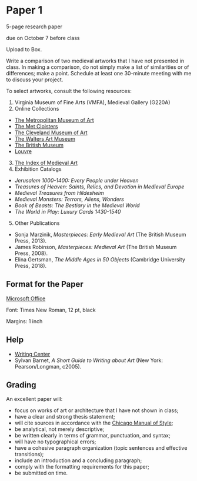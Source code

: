 # Paper 1
5-page research paper

due on October 7 before class

Upload to Box.

Write a comparison of two medieval artworks that I have not presented in class. In making a comparison, do not simply make a list of similarities or of differences; make a point. Schedule at least one 30-minute meeting with me to discuss your project. 

To select artworks, consult the following resources:
1. Virginia Museum of Fine Arts (VMFA), Medieval Gallery (G220A)
2. Online Collections
* [The Metropolitan Museum of Art](https://www.metmuseum.org/art/collection/search#!?department=17&showOnly=highlights&offset=0&pageSize=0&perPage=20&sortBy=relevance&sortOrder=asc&searchField=All)
* [The Met Cloisters](https://www.metmuseum.org/art/collection/search#!?department=7&showOnly=highlights&perPage=20&offset=0&pageSize=0&sortOrder=asc&searchField=All)
* [The Cleveland Museum of Art](http://www.clevelandart.org/art/collection/search?filter-department=Medieval%20Art)
* [The Walters Art Museum](https://art.thewalters.org/)
* [The British Museum](https://www.britishmuseum.org/research/collection_online/search.aspx)
* [Louvre](https://www.louvre.fr/en/moteur-de-recherche-oeuvres)
3. [The Index of Medieval Art](https://theindex.princeton.edu/)
4. Exhibition Catalogs
* _Jerusalem 1000-1400: Every People under Heaven_
* _Treasures of Heaven: Saints, Relics, and Devotion in Medieval Europe_
* _Medieval Treasures from Hildesheim_
* _Medieval Monsters: Terrors, Aliens, Wonders_
* _Book of Beasts: The Bestiary in the Medieval World_
* _The World in Play: Luxury Cards 1430-1540_
5. Other Publications
* Sonja Marzinik, _Masterpieces: Early Medieval Art_ (The British Museum Press, 2013).
* James Robinson, _Masterpieces: Medieval Art_ (The British Museum Press, 2008).
* Elina Gertsman, _The Middle Ages in 50 Objects_ (Cambridge University Press, 2018).

## Format for the Paper
[Microsoft Office](https://is.richmond.edu/hardware-software/office-365/index.html)

Font: Times New Roman, 12 pt, black

Margins: 1 inch

## Help
* [Writing Center](https://writing.richmond.edu/)
* Sylvan Barnet, _A Short Guide to Writing about Art_ (New York: Pearson/Longman, c2005).

## Grading
An excellent paper will:
* focus on works of art or architecture that I have not shown in class;
* have a clear and strong thesis statement;
* will cite sources in accordance with the [Chicago Manual of Style](https://libguides.richmond.edu/citingsources/chicago);
* be analytical, not merely descriptive;
* be written clearly in terms of grammar, punctuation, and syntax;
* will have no typographical errors;
* have a cohesive paragraph organization (topic sentences and effective transitions);
* include an introduction and a concluding paragraph;
* comply with the formatting requirements for this paper;
* be submitted on time.
